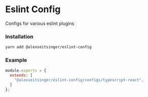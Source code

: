 # Eslint Config

Configs for various eslint plugins

### Installation

```bash
yarn add @alexseitsinger/eslint-config
```

### Example

```javascript
module.exports = {
  extends: [
    "@alexseitsinger/eslint-config/configs/typescript-react",
  ]
};
```
